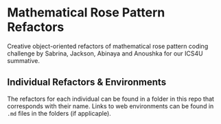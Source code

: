 # Mathematical Rose Pattern Refactors
Creative object-oriented refactors of mathematical rose pattern coding challenge by Sabrina, Jackson, Abinaya and Anoushka for our ICS4U summative.

## Individual Refactors & Environments
The refactors for each individual can be found in a folder in this repo that corresponds with their name. Links to web environments can be found in `.md` files in the folders (if applicaple).
